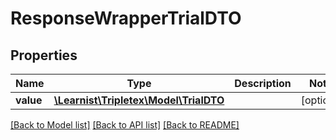 # ResponseWrapperTrialDTO

## Properties
Name | Type | Description | Notes
------------ | ------------- | ------------- | -------------
**value** | [**\Learnist\Tripletex\Model\TrialDTO**](TrialDTO.md) |  | [optional] 

[[Back to Model list]](../../README.md#documentation-for-models) [[Back to API list]](../../README.md#documentation-for-api-endpoints) [[Back to README]](../../README.md)

